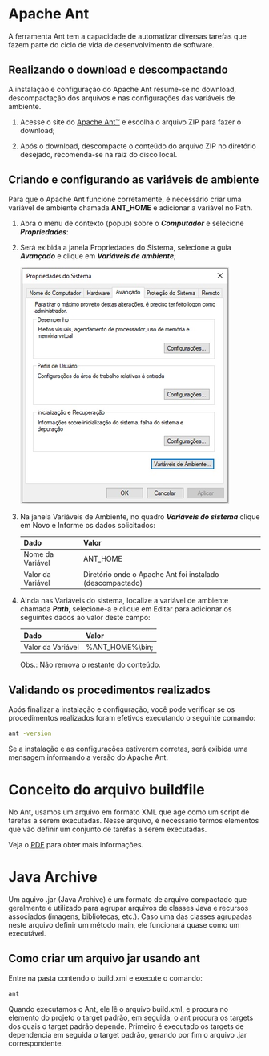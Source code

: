 # Apache Ant

A ferramenta Ant tem a capacidade de automatizar diversas tarefas que fazem parte do ciclo de vida de desenvolvimento de software.

## Realizando o download e descompactando

A instalação e configuração do Apache Ant resume-se no download, descompactação dos arquivos e nas configurações das variáveis de ambiente.

1. Acesse o site do [Apache Ant™](https://ant.apache.org/bindownload.cgi) e escolha o arquivo ZIP para fazer o download;

2. Após o download, descompacte o conteúdo do arquivo ZIP no diretório desejado, recomenda-se na raiz do disco local.

## Criando e configurando as variáveis de ambiente

Para que o Apache Ant funcione corretamente, é necessário criar uma variável de ambiente chamada **ANT_HOME** e adicionar a variável no Path. 

1. Abra o menu de contexto (popup) sobre o ***Computador*** e selecione ***Propriedades***:

2. Será exibida a janela Propriedades do Sistema, selecione a guia ***Avançado*** e clique em ***Variáveis de ambiente***;

    ![Propriedades do Sistema](./docs/propriedades-do-sistema.jpg)

3. Na janela Variáveis de Ambiente, no quadro ***Variáveis do sistema*** clique em Novo e Informe os dados solicitados:

    Dado              | Valor
    -----             | -----
    Nome da Variável  | ANT_HOME
    Valor da Variável | Diretório onde o Apache Ant foi instalado (descompactado)

4. Ainda nas Variáveis do sistema, localize a variável de ambiente chamada ***Path***, selecione-a e clique em Editar para adicionar os seguintes dados ao valor deste campo:

    Dado              | Valor
    -----             | -----
    Valor da Variável | %ANT_HOME%\bin;

    Obs.: Não remova o restante do conteúdo.

## Validando os procedimentos realizados

Após finalizar a instalação e configuração, você pode verificar se os procedimentos realizados foram efetivos executando o seguinte comando:

```bash
ant -version
```

Se a instalação e as configurações estiverem corretas, será exibida uma mensagem informando a versão do Apache Ant.

# Conceito do arquivo buildfile

No Ant, usamos um arquivo em formato XML que age como um script de tarefas a serem executadas. Nesse arquivo, é necessário termos elementos que vão definir um conjunto de tarefas a serem executadas.

Veja o [PDF](./docs/apache_ant.pdf) para obter mais informações.

# Java Archive

Um aquivo .jar (Java Archive) é um formato de arquivo compactado que geralmente é utilizado para agrupar arquivos de classes Java e recursos associados (imagens, bibliotecas, etc.). Caso uma das classes agrupadas neste arquivo definir um método main, ele funcionará quase como um executável.

## Como criar um arquivo jar usando ant

Entre na pasta contendo o build.xml e execute o comando:

```bash
ant
```

Quando executamos o Ant, ele lê o arquivo build.xml, e procura no elemento do projeto o target padrão, em seguida, o ant procura os targets dos quais o target padrão depende. Primeiro é executado os targets de dependencia em seguida o target padrão, gerando por fim o arquivo .jar correspondente.
